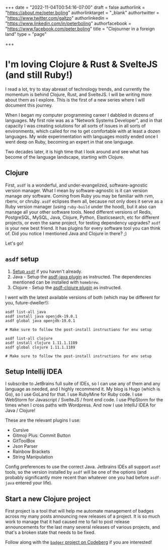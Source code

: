 +++
date = "2022-11-04T00:54:16-07:00"
draft = false
authorlink = "https://about.me/peter.boling"
authorlinktarget = "_blank"
authortwitter = "https://www.twitter.com/galtzo"
authorlinkedin = "https://www.linkedin.com/in/peterboling"
authorfacebook = "https://www.facebook.com/peter.boling"
title = "Clojourner in a foreign land"
type = "page"

+++

# I'm loving Clojure & Rust & SvelteJS (and still Ruby!)

I read a lot, try to stay abreast of technology trends, and currently the momentum is behind Clojure, Rust,
and SvelteJS.
I will be writing more about them as I explore.
This is the first of a new series where I will document this journey.

When I began my computer programming career I dabbled in dozens of languages.
My first role was as a "Network Systems Developer", and in that capacity I was creating solutions for all
sorts of issues in all sorts of environments, which called for me to get comfortable with at least a dozen languages.
My wide experimentation with languages mostly ended once I went deep on Ruby, becoming an expert in that one language.

Two decades later, it is high time that I look around and see what has become of the language landscape,
starting with Clojure.

## Clojure

First, `asdf` is a wonderful, and under-evangelized, software-agnostic version manager.
What I mean by software-agnostic is it can version manage *any* software.
Coming from Ruby you may be familiar with rvm, rbenv, or chruby.
`asdf` eclipses them all, because not only does it serve as a Ruby version manager (using `ruby-build` under the hood),
but it also can manage all your other software tools.  Need different versions of Redis, PostgreSQL, MySQL, Java,
Clojure, Python, Elasticsearch, etc for different projects, or even the same project, for testing dependency upgrades?
`asdf` is your new best friend.  It has plugins for every software tool you can think of.
Did you notice I mentioned Java and Clojure in there? ;)

Let's go!

## `asdf` setup

1. [Setup `asdf`](https://asdf-vm.com/) if you haven't already.
2. Java - Setup the [asdf-java plugin](https://github.com/halcyon/asdf-java) as instructed. The dependencies mentioned can be installed with `homebrew`.
3. Clojure - Setup the [asdf-clojure plugin](https://github.com/asdf-community/asdf-clojure) as instructed.

I went with the latest available versions of both (which may be different for you, future-dweller!):

```shell
asdf list-all java
asdf install java openjdk-19.0.1
asdf global java openjdk-19.0.1

# Make sure to follow the post-install instructions for env setup

asdf list-all clojure
asdf install clojure 1.11.1.1189
asdf global clojure 1.11.1.1189

# Make sure to follow the post-install instructions for env setup
```

## Setup Intellij IDEA

I subscribe to JetBrains full suite of IDEs, so I can use any of them and any language as needed,
and I highly recommend it. My blog is Hugo (which is Go), so I use GoLand for that.
I use RubyMine for Ruby code.  I use WebStorm for Javascript / SvelteJS / front end code.
I use PhpStorm for the times when I cross paths with Wordpress.
And now I use IntelliJ IDEA for Java / Clojure!

These are the relevant plugins I use:

* Cursive
* Gitmoji Plus: Commit Button
* GitToolBox
* Json Parser
* Rainbow Brackets
* String Manipulation

Config preferences to use the correct Java.
Jetbrains IDEs all support `asdf` tools, so the version installed by `asdf` will be one of the options
(and probably significantly more recent than whatever one you had before `asdf-java` entered your life).

## Start a new Clojure project

First project is a tool that will help me automate management of badges across my many posts announcing new releases of a project.
It is so much work to manage that it had caused me to fail to post release announcements for the last many several releases of various projects, and that's a broken state that needs to be fixed.

Follow along with the [`badger` project on Codeberg](https://codeberg.org/pboling/badger) if you are interested!